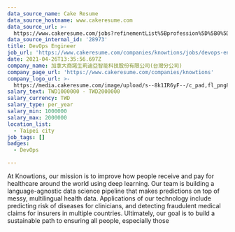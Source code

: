 ```yaml
---
data_source_name: Cake Resume
data_source_hostname: www.cakeresume.com
data_source_url: >-
  https://www.cakeresume.com/jobs?refinementList%5Bprofession%5D%5B0%5D=tech_devops&refi[…]5D=per_year&range%5Bsalary_range%5D%5Bmin%5D=1000000&page=2
data_source_internal_id: '28973'
title: DevOps Engineer
job_url: 'https://www.cakeresume.com/companies/knowtions/jobs/devops-engineer-d94680'
date: 2021-04-26T13:35:56.697Z
company_name: 加拿大商諾生莉迪亞智能科技股份有限公司(台灣分公司)
company_page_url: 'https://www.cakeresume.com/companies/knowtions'
company_logo_url: >-
  https://media.cakeresume.com/image/upload/s--8k1IR6yF--/c_pad,fl_png8,h_200,w_200/v1600403220/hux0dtixha0efmwqdpti.png
salary_text: TWD1000000 - TWD2000000
salary_currency: TWD
salary_type: per_year
salary_min: 1000000
salary_max: 2000000
location_list:
  - Taipei city
job_tags: []
badges:
  - DevOps

---
```


At Knowtions, our mission is to improve how people receive and pay for healthcare around the world using deep learning. Our team is building a language-agnostic data science pipeline that makes predictions on top of messy, multilingual health data. Applications of our technology include predicting risk of diseases for clinicians, and detecting fraudulent medical claims for insurers in multiple countries. Ultimately, our goal is to build a sustainable path to ensuring all people, especially those